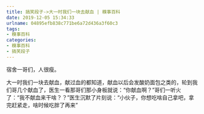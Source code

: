 ```yaml
---
title: 搞笑段子->大一时我们一块去献血 | 糗事百科
date: 2019-12-05 15:34:33
urlname: 04895efb838c771be6a72d436a3f60c3
tags: 
- 糗事百科
categories:
- 糗事百科
- 搞笑段子
---
```

宿舍一哥们，人很瘦。

大一时我们一块去献血，献过血的都知道，献血以后会发酸奶面包之类的，轮到我们哥几个献血了，医生一看那哥们那小身板就说：“你献血啊？”哥们一听火了：“我不献血来干啥？？”医生沉默了片刻说：“小伙子，你想吃啥自己拿吧，拿完赶紧走，啥时候吃胖了再来”


